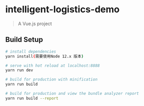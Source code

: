 # intelligent-logistics-demo

> A Vue.js project

## Build Setup

``` bash
# install dependencies
yarn install(需要使用Node 12.x 版本)

# serve with hot reload at localhost:8888
yarn run dev

# build for production with minification
yarn run build

# build for production and view the bundle analyzer report
yarn run build --report
```
